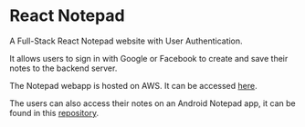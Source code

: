 # React Notepad
A Full-Stack React Notepad website with User Authentication.

It allows users to sign in with Google or Facebook to create and save their notes to the backend server.

The Notepad webapp is hosted on AWS. It can be accessed [here](https://notepad.kevindang12.com/signin).

The users can also access their notes on an Android Notepad app, it can be found in this [repository](https://github.com/KevinDang12/android-notepad-auth).


